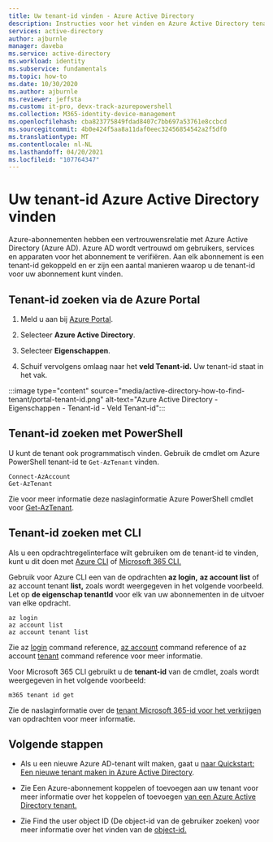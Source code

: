 ```yaml
---
title: Uw tenant-id vinden - Azure Active Directory
description: Instructies voor het vinden en Azure Active Directory tenant-id in een bestaand Azure-abonnement.
services: active-directory
author: ajburnle
manager: daveba
ms.service: active-directory
ms.workload: identity
ms.subservice: fundamentals
ms.topic: how-to
ms.date: 10/30/2020
ms.author: ajburnle
ms.reviewer: jeffsta
ms.custom: it-pro, devx-track-azurepowershell
ms.collection: M365-identity-device-management
ms.openlocfilehash: cba823775849fdad8407c7bb697a53761e8ccbcd
ms.sourcegitcommit: 4b0e424f5aa8a11daf0eec32456854542a2f5df0
ms.translationtype: MT
ms.contentlocale: nl-NL
ms.lasthandoff: 04/20/2021
ms.locfileid: "107764347"
---
```

# <a name="how-to-find-your-azure-active-directory-tenant-id"></a>Uw tenant-id Azure Active Directory vinden

Azure-abonnementen hebben een vertrouwensrelatie met Azure Active Directory (Azure AD). Azure AD wordt vertrouwd om gebruikers, services en apparaten voor het abonnement te verifiëren. Aan elk abonnement is een tenant-id gekoppeld en er zijn een aantal manieren waarop u de tenant-id voor uw abonnement kunt vinden.

## <a name="find-tenant-id-through-the-azure-portal"></a>Tenant-id zoeken via de Azure Portal

1. Meld u aan bij [Azure Portal](https://portal.azure.com).
 
1. Selecteer **Azure Active Directory**.

1. Selecteer **Eigenschappen**.

1. Schuif vervolgens omlaag naar het **veld Tenant-id.** Uw tenant-id staat in het vak.

:::image type="content" source="media/active-directory-how-to-find-tenant/portal-tenant-id.png" alt-text="Azure Active Directory - Eigenschappen - Tenant-id - Veld Tenant-id":::

## <a name="find-tenant-id-with-powershell"></a>Tenant-id zoeken met PowerShell

U kunt de tenant ook programmatisch vinden. Gebruik de cmdlet om Azure PowerShell tenant-id te `Get-AzTenant` vinden.

```azurepowershell-interactive
Connect-AzAccount
Get-AzTenant
```
   
Zie voor meer informatie deze naslaginformatie Azure PowerShell cmdlet voor [Get-AzTenant](/powershell/module/az.accounts/get-aztenant).


## <a name="find-tenant-id-with-cli"></a>Tenant-id zoeken met CLI
Als u een opdrachtregelinterface wilt gebruiken om de tenant-id te vinden, kunt u dit doen met [Azure CLI](/cli/azure/install-azure-cli) of [Microsoft 365 CLI.](https://pnp.github.io/cli-microsoft365/) 

Gebruik voor Azure CLI een van de opdrachten **az login,** **az account list** of az account tenant **list,** zoals wordt weergegeven in het volgende voorbeeld. Let op **de eigenschap tenantId** voor elk van uw abonnementen in de uitvoer van elke opdracht.

```azurecli-interactive
az login
az account list
az account tenant list
```

Zie az [login](/cli/azure/reference-index#az_login) command reference, [az account](/cli/azure/ext/account/account) command reference of az account [tenant](/cli/azure/ext/account/account/tenant) command reference voor meer informatie.


Voor Microsoft 365 CLI gebruikt u de **tenant-id** van de cmdlet, zoals wordt weergegeven in het volgende voorbeeld:
 
```cli
m365 tenant id get
```

Zie de naslaginformatie over de [tenant Microsoft 365-id voor het verkrijgen](https://pnp.github.io/cli-microsoft365/cmd/tenant/id/id-get/) van opdrachten voor meer informatie.


## <a name="next-steps"></a>Volgende stappen

- Als u een nieuwe Azure AD-tenant wilt maken, gaat u [naar Quickstart: Een nieuwe tenant maken in Azure Active Directory](active-directory-access-create-new-tenant.md).

- Zie Een Azure-abonnement koppelen of toevoegen aan uw tenant voor meer informatie over het koppelen of toevoegen [van een Azure Active Directory tenant.](active-directory-how-subscriptions-associated-directory.md)

- Zie Find the user object ID (De object-id van de gebruiker zoeken) voor meer informatie over het vinden van de [object-id.](/partner-center/find-ids-and-domain-names#find-the-user-object-id)
